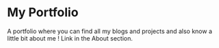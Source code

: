 # My Portfolio

A portfolio where you can find all my blogs and projects and also know a little bit about me !
Link in the About section.